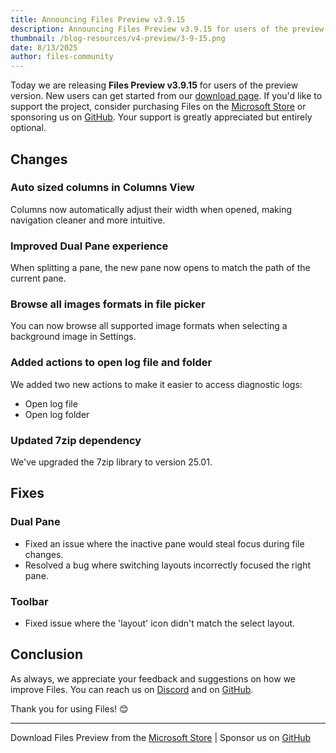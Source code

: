 ```yaml
---
title: Announcing Files Preview v3.9.15
description: Announcing Files Preview v3.9.15 for users of the preview version.
thumbnail: /blog-resources/v4-preview/3-9-15.png
date: 8/13/2025
author: files-community
---
```


Today we are releasing **Files Preview v3.9.15** for users of the preview version. New users can get started from our [download page](/download/). If you'd like to support the project, consider purchasing Files on the [Microsoft Store](ms-windows-store://pdp/?ProductId=9NSQD9PKV3SS&cid=FilesWebsite) or sponsoring us on [GitHub](https://github.com/sponsors/yaira2). Your support is greatly appreciated but entirely optional.

## Changes

### Auto sized columns in Columns View

Columns now automatically adjust their width when opened, making navigation cleaner and more intuitive.

### Improved Dual Pane experience

When splitting a pane, the new pane now opens to match the path of the current pane.

### Browse all images formats in file picker

You can now browse all supported image formats when selecting a background image in Settings.

### Added actions to open log file and folder

We added two new actions to  make it easier to access diagnostic logs:

- Open log file
- Open log folder

### Updated 7zip dependency

We've upgraded the 7zip library to version 25.01.

## Fixes

### Dual Pane

- Fixed an issue where the inactive pane would steal focus during file changes.
- Resolved a bug where switching layouts incorrectly focused the right pane.

### Toolbar

- Fixed issue where the 'layout' icon didn't match the select layout.


## Conclusion

As always, we appreciate your feedback and suggestions on how we improve Files. You can reach us on [Discord](https://discord.gg/files) and on [GitHub](https://github.com/files-community/Files/).

Thank you for using Files! 😊

---

Download Files Preview from the [Microsoft Store](ms-windows-store://pdp/?ProductId=9NSQD9PKV3SS&cid=FilesWebsite) | Sponsor us on [GitHub](https://github.com/sponsors/yaira2/)
